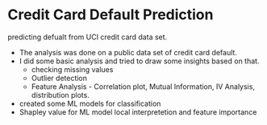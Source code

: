 # Credit Card Default Prediction
predicting defualt from UCI credit card data set.

+ The analysis was done on a public data set of credit card default.
+ I did some basic analysis and tried to draw some insights based on that.
    + checking missing values
    + Outlier detection
    + Feature Analysis - Correlation plot, Mutual Information, IV Analysis, distribution plots.
+ created some ML models for classification
+ Shapley value for ML model local interpretetion and feature importance
